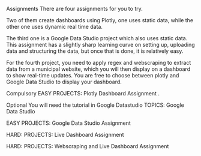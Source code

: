Assignments
There are four assignments for you to try.

Two of them create dashboards using Plotly, one uses static data, while the other one uses dynamic real time data.

The third one is a Google Data Studio project which also uses static data. This assignment has a slightly sharp learning curve on setting up, uploading data and structuring the data, but once that is done, it is relatively easy.

For the fourth project, you need to apply regex and webscraping to extract data from a municipal website, which you will then display on a dashboard to show real-time updates. You are free to choose between plotly and Google Data Studio to display your dashboard.

Compulsory
EASY PROJECTS: Plotly Dashboard Assignment .

Optional
You will need the tutorial in Google Datastudio TOPICS: Google Data Studio

EASY PROJECTS: Google Data Studio Assignment

HARD: PROJECTS: Live Dashboard Assignment

HARD: PROJECTS: Webscraping and Live Dashboard Assignment